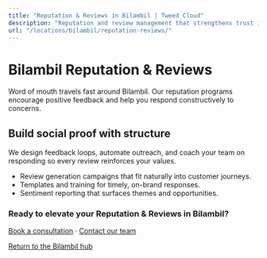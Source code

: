 ```yaml
---
title: "Reputation & Reviews in Bilambil | Tweed Cloud"
description: "Reputation and review management that strengthens trust in Bilambil."
url: "/locations/bilambil/reputation-reviews/"
---
```


# Bilambil Reputation & Reviews

Word of mouth travels fast around Bilambil. Our reputation programs encourage positive feedback and help you respond constructively to concerns.

## Build social proof with structure

We design feedback loops, automate outreach, and coach your team on responding so every review reinforces your values.

- Review generation campaigns that fit naturally into customer journeys.
- Templates and training for timely, on-brand responses.
- Sentiment reporting that surfaces themes and opportunities.

### Ready to elevate your Reputation & Reviews in Bilambil?

[Book a consultation](/consultation/) · [Contact our team](/contact/)

[Return to the Bilambil hub](/locations/bilambil/)
